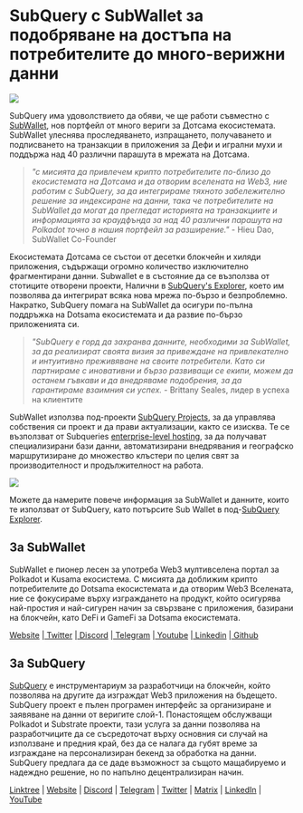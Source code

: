 # SubQuery с SubWallet за подобряване на достъпа на потребителите до много-верижни данни

![](https://miro.medium.com/max/1400/0*WrTfOuh_9W9uOs_s)

SubQuery има удоволствието да обяви, че ще работи съвместно с [SubWallet](https://subwallet.app/), нов портфейл от много вериги за Дотсама екосистемата. SubWallet улеснява проследяването, изпращането, получаването и подписването на транзакции в приложения за Дефи и игрални мухи и поддържа над 40 различни парашута в мрежата на Дотсама.

> _"с мисията да привлечем крипто потребителите по-близо до екосистемата на Дотсама и да отворим вселената на Web3, ние работим с SubQuery, за да интегрираме тяхното забележително решение за индексиране на данни, така че потребителите на SubWallet да могат да прегледат историята на транзакциите и информацията за краудфънда за над 40 различни парашута на Polkadot точно в нашия портфейл за разширение."_ - Hieu Dao, SubWallet Co-Founder

Екосистемата Дотсама се състои от десетки блокчейн и хиляди приложения, съдържащи огромно количество изключително фрагментирани данни. Subwallet е в състояние да се възползва от стотиците отворени проекти, Налични в [SubQuery's Explorer](https://explorer.subquery.network/), което им позволява да интегрират всяка нова мрежа по-бързо и безпроблемно. Накратко, SubQuery помага на SubWallet да осигури по-пълна поддръжка на Dotsama екосистемата и да развие по-бързо приложенията си.

> _"SubQuery е горд да захранва данните, необходими за SubWallet, за да реализират своята визия за привеждане на привлекателно и интуитивно преживяване на своите потребители. Като си партнираме с иновативни и бързо развиващи се екипи, можем да останем гъвкави и да внедряваме подобрения, за да гарантираме взаимния си успех._ - Brittany Seales, лидер в успеха на клиентите

SubWallet използва под-проекти [SubQuery Projects](https://project.subquery.network/), за да управлява собствения си проект и да прави актуализации, както се изисква. Те се възползват от Subqueries [enterprise-level hosting](../blogs/20211228-enterprise-hosted.md), за да получават специализирани бази данни, автоматизирани внедрявания и географско маршрутизиране до множество клъстери по целия свят за производителност и продължителност на работа.

![](https://miro.medium.com/max/1400/0*2veb8l0E6zpyhhNB)

Можете да намерите повече информация за SubWallet и данните, които те използват от SubQuery, като потърсите Sub Wallet в под-[SubQuery Explorer](https://explorer.subquery.network/).

## За SubWallet

SubWallet е пионер лесен за употреба Web3 мултивселена портал за Polkadot и Kusama екосистема. С мисията да доближим крипто потребителите до Dotsama екосистемата и да отворим Web3 Вселената, ние се фокусираме върху изграждането на продукт, който осигурява най-простия и най-сигурен начин за свързване с приложения, базирани на блокчейн, като DeFi и GameFi за Dotsama екосистемата.

[Website](https://subwallet.app/) |[ Twitter](https://twitter.com/subwalletapp) |[ Discord](https://discord.gg/eDdVzF8ynJ) |[ Telegram](https://t.me/subwallet) |[ Youtube](https://www.youtube.com/channel/UC5XYLzQ1G077kUb7guZEMdA) |[ Linkedin](https://www.linkedin.com/company/subwallet/) |[ Github](https://github.com/Koniverse)

## За SubQuery

[SubQuery](https://subquery.network) е инструментариум за разработчици на блокчейн, който позволява на другите да изграждат Web3 приложения на бъдещето. SubQuery проект е пълен програмен интерфейс за организиране и заявяване на данни от веригите слой-1. Понастоящем обслужващи Polkadot и Substrate проекти, тази услуга за данни позволява на разработчиците да се съсредоточат върху основния си случай на използване и предния край, без да се налага да губят време за изграждане на персонализиран бекенд за обработка на данни. SubQuery предлага да се даде възможност за същото мащабируемо и надеждно решение, но по напълно децентрализиран начин.

​​[Linktree](https://linktr.ee/subquerynetwork) | [Website](https://subquery.network/) | [Discord](https://discord.com/invite/78zg8aBSMG) | [Telegram](https://t.me/subquerynetwork) | [Twitter](https://twitter.com/subquerynetwork) | [Matrix](https://matrix.to/#/#subquery:matrix.org) | [LinkedIn](https://www.linkedin.com/company/subquery) | [YouTube](https://www.youtube.com/channel/UCi1a6NUUjegcLHDFLr7CqLw)
